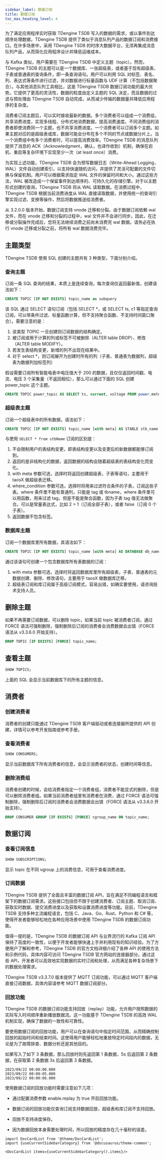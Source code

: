 ```yaml
---
sidebar_label: 数据订阅
title: 数据订阅
toc_max_heading_level: 4
---
```


为了满足应用程序实时获取 TDengine TSDB 写入的数据的需求，或以事件到达顺序处理数据，TDengine TSDB 提供了类似于消息队列产品的数据订阅和消费接口。在许多场景中，采用 TDengine TSDB 的时序大数据平台，无须再集成消息队列产品，从而简化应用程序设计并降低运维成本。

与 Kafka 类似，用户需要在 TDengine TSDB 中定义主题（topic）。然而，TDengine TSDB 的主题可以是一个数据库、一张超级表，或者基于现有超级表、子表或普通表的查询条件，即一条查询语句。用户可以利用 SQL 对标签、表名、列、表达式等条件进行过滤，并对数据进行标量函数与 UDF 计算（不包括数据聚合）。与其他消息队列工具相比，这是 TDengine TSDB 数据订阅功能的最大优势。它提供了更高的灵活性，数据的粒度由定义主题的 SQL 决定，而且数据的过滤与预处理由 TDengine TSDB 自动完成，从而减少传输的数据量并降低应用程序的复杂度。

消费者订阅主题后，可以实时接收最新的数据。多个消费者可以组成一个消费组，共享消费进度，实现多线程、分布式地消费数据，提高消费速度。不同消费组的消费者即使消费同一个主题，也不共享消费进度。一个消费者可以订阅多个主题。如果主题对应的是超级表或库，数据可能会分布在多个不同的节点或数据分片上。当一个消费组中有多个消费者时，可以提高消费效率。TDengine TSDB 的消息队列提供了消息的 ACK（Acknowledgment，确认，也译作收到）机制，确保在宕机、重启等复杂环境下实现至少一次（at least once）消费。

为实现上述功能，TDengine TSDB 会为预写数据日志（Write-Ahead Logging，WAL）文件自动创建索引，以支持快速随机访问，并提供了灵活可配置的文件切换与保留机制。用户可以根据需求指定 WAL 文件的保留时间和大小。通过这些方法，WAL 被改造成一个保留事件到达顺序的、可持久化的存储引擎。对于以主题形式创建的查询，TDengine TSDB 将从 WAL 读取数据。在消费过程中，TDengine TSDB 根据当前消费进度从 WAL 直接读取数据，并使用统一的查询引擎实现过滤、变换等操作，然后将数据推送给消费者。

从 3.2.0.0 版本开始，数据订阅支持 vnode 迁移和分裂。由于数据订阅依赖 wal 文件，而在 vnode 迁移和分裂的过程中，wal 文件并不会进行同步。因此，在迁移或分裂操作完成后，您将无法继续消费之前尚未消费完 wal 数据。请务必在执行 vnode 迁移或分裂之前，将所有 wal 数据消费完毕。

## 主题类型

TDengine TSDB 使用 SQL 创建的主题共有 3 种类型，下面分别介绍。

### 查询主题

订阅一条 SQL 查询的结果，本质上是连续查询，每次查询仅返回最新值，创建语法如下：

```sql
CREATE TOPIC [IF NOT EXISTS] topic_name as subquery
```

该 SQL 通过 SELECT 语句订阅（包括 SELECT *，或 SELECT ts, c1 等指定查询订阅，可以带条件过滤、标量函数计算，但不支持聚合函数、不支持时间窗口聚合）。需要注意的是：

1. 该类型 TOPIC 一旦创建则订阅数据的结构确定。
2. 被订阅或用于计算的列或标签不可被删除（ALTER table DROP）、修改（ALTER table MODIFY）。
3. 若发生表结构变更，新增的列不出现在结果中。
4. 对于 select *，则订阅展开为创建时所有的列（子表、普通表为数据列，超级表为数据列加标签列）

假设需要订阅所有智能电表中电压值大于 200 的数据，且仅仅返回时间戳、电流、电压 3 个采集量（不返回相位），那么可以通过下面的 SQL 创建 power_topic 这个主题。

```sql
CREATE TOPIC power_topic AS SELECT ts, current, voltage FROM power.meters WHERE voltage > 200;
```

### 超级表主题

订阅一个超级表中的所有数据，语法如下：

```sql
CREATE TOPIC [IF NOT EXISTS] topic_name [with meta] AS STABLE stb_name [where_condition]
```

与使用 `SELECT * from stbName` 订阅的区别是：

1. 不会限制用户的表结构变更，即表结构变更以及变更后的新数据都能够订阅到。
2. 返回的是非结构化的数据，返回数据的结构会随着超级表的表结构变化而变化。
3. with meta 参数可选，选择时将返回创建超级表，子表等语句，主要用于 taosX 做超级表迁移。
4. where_condition 参数可选，选择时将用来过滤符合条件的子表，订阅这些子表。where 条件里不能有普通列，只能是 tag 或 tbname，where 条件里可以用函数，用来过滤 tag，但是不能是聚合函数，因为子表 tag 值无法做聚合。可以是常量表达式，比如 2 > 1（订阅全部子表），或者 false（订阅 0 个子表）。
5. 返回数据不包含标签。

### 数据库主题

订阅一个数据库里所有数据，其语法如下：

```sql
CREATE TOPIC [IF NOT EXISTS] topic_name [with meta] AS DATABASE db_name;
```

通过该语句可创建一个包含数据库所有表数据的订阅：

1. with meta 参数可选，选择时将返回数据库里所有超级表，子表、普通表的元数据创建、删除、修改语句，主要用于 taosX 做数据库迁移。
2. 超级表订阅和库订阅属于高级订阅模式，容易出错，如确实要使用，请咨询技术支持人员。

## 删除主题

如果不再需要订阅数据，可以删除 topic，如果当前 topic 被消费者订阅，通过 FORCE 语法可强制删除，强制删除后订阅的消费者会消费数据会出错（FORCE 语法从 v3.3.6.0 开始支持）。

```sql
DROP TOPIC [IF EXISTS] [FORCE] topic_name;
```

## 查看主题

```sql
SHOW TOPICS;
```

上面的 SQL 会显示当前数据库下的所有主题的信息。

## 消费者

### 创建消费者

消费者的创建只能通过 TDengine TSDB 客户端驱动或者连接器所提供的 API 创建，详情可以参考开发指南或参考手册。

### 查看消费者

```sql
SHOW CONSUMERS;
```

显示当前数据库下所有消费者的信息，会显示消费者的状态，创建时间等信息。

### 删除消费组

消费者创建的时候，会给消费者指定一个消费者组，消费者不能显式的删除，但是可以删除消费者组。如果当前消费者组里有消费者在消费，通过 FORCE 语法可强制删除，强制删除后订阅的消费者会消费数据会出错（FORCE 语法从 v3.3.6.0 开始支持）。

```sql
DROP CONSUMER GROUP [IF EXISTS] [FORCE] cgroup_name ON topic_name;
```

## 数据订阅

### 查看订阅信息

```sql
SHOW SUBSCRIPTIONS;
```

显示 topic 在不同 vgroup 上的消费信息，可用于查看消费进度。

### 订阅数据

TDengine TSDB 提供了全面且丰富的数据订阅 API，旨在满足不同编程语言和框架下的数据订阅需求。这些接口包括但不限于创建消费者、订阅主题、取消订阅、获取实时数据、提交消费进度以及获取和设置消费进度等功能。目前，TDengine TSDB 支持多种主流编程语言，包括 C、Java、Go、Rust、Python 和 C# 等，使得开发者能够轻松地在各种应用场景中使用 TDengine TSDB 的数据订阅功能。

值得一提的是，TDengine TSDB 的数据订阅 API 与业界流行的 Kafka 订阅 API 保持了高度的一致性，以便于开发者能够快速上手并利用现有的知识经验。为了方便用户了解和参考，TDengine TSDB 的官方文档详细介绍了各种 API 的使用方法和示例代码，具体内容可访问 TDengine TSDB 官方网站的连接器部分。通过这些 API，开发者可以高效地实现数据的实时订阅和处理，从而满足各种复杂场景下的数据处理需求。

TDengine TSDB v3.3.7.0 版本提供了 MQTT 订阅功能，可以通过 MQTT 客户端直接订阅数据，具体内容请参考 MQTT 数据订阅部分。

### 回放功能

TDengine TSDB 的数据订阅功能支持回放（replay）功能，允许用户按照数据的实际写入时间顺序重新播放数据流。这一功能基于 TDengine TSDB 的高效 WAL 机制实现，确保了数据的一致性和可靠性。

要使用数据订阅的回放功能，用户可以在查询语句中指定时间范围，从而精确控制回放的起始时间和结束时间。这使得用户能够轻松地重放特定时间段内的数据，无论是为了故障排查、数据分析还是其他目的。

如果写入了如下 3 条数据，那么回放时则先返回第 1 条数据，5s 后返回第 2 条数据，在获取第 2 条数据 3s 后返回第 3 条数据。

```text
2023/09/22 00:00:00.000
2023/09/22 00:00:05.000
2023/09/22 00:00:08.000
```

使用数据订阅的回放功能时需要注意如下几项：

- 通过配置消费参数 enable.replay 为 true 开启回放功能。

- 数据订阅的回放功能仅查询订阅支持数据回放，超级表和库订阅不支持回放。

- 回放不支持进度保存。

- 因为数据回放本身需要处理时间，所以回放的精度存在几十毫秒的误差。

```mdx-code-block
import DocCardList from '@theme/DocCardList';
import {useCurrentSidebarCategory} from '@docusaurus/theme-common';

<DocCardList items={useCurrentSidebarCategory().items}/>
```
